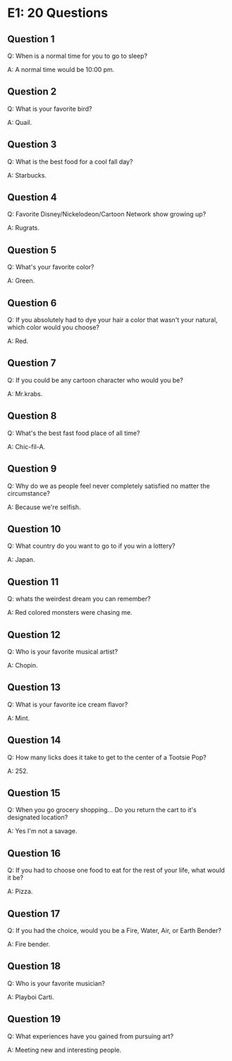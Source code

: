 <html>
  <head>
    <meta charset="utf-8">
    <title>Inside My head</title>
  </head>
  <body>
    <h1>E1: 20 Questions</h1>
    <h2>Question 1</h2>
    <p>Q: When is a normal time for you to go to sleep?</p>
    <p>A: A normal time would be 10:00 pm.</p>
    <h2>Question 2</h2>
    <p>Q: What is your favorite bird?</p>
    <p>A: Quail.</p>
    <h2>Question 3</h2>
    <p>Q: What is the best food for a cool fall day?</p>
    <p>A: Starbucks.</p>
    <h2>Question 4</h2>
    <p>Q: Favorite Disney/Nickelodeon/Cartoon Network show growing up?</p>
    <p>A: Rugrats.</p>
    <h2>Question 5</h2>
    <p>Q: What's your favorite color?</p> 
    <p>A: Green.</p>
    <h2>Question 6</h2>
    <p>Q: If you absolutely had to dye your hair a color that wasn't your natural, which color would you choose?</p>
    <p>A: Red.</p>
    <h2>Question 7</h2>
    <p>Q: If you could be any cartoon character who would you be?</p>
    <p>A: Mr.krabs.</p>
    <h2>Question 8</h2>
    <p>Q: What's the best fast food place of all time?</p>
    <p>A: Chic-fil-A.</p>
    <h2>Question 9</h2>
    <p>Q: Why do we as people feel never completely satisfied no matter the circumstance?</p>
    <p>A: Because we're selfish.</p>
    <h2>Question 10</h2>
    <p>Q: What country do you want to go to if you win a lottery?</p>
    <p>A: Japan.</p>
    <h2>Question 11</h2>
    <p>Q: whats the weirdest dream you can remember?</p>
    <p>A: Red colored monsters were chasing me.</p>
    <h2>Question 12</h2>
    <p>Q: Who is your favorite musical artist?</p>
    <p>A: Chopin.</p>
    <h2>Question 13</h2>
    <p>Q: What is your favorite ice cream flavor?</p>
    <p>A: Mint.</p>
    <h2>Question 14</h2>
    <p>Q: How many licks does it take to get to the center of a Tootsie Pop?</p>
    <p>A: 252.</p>
    <h2>Question 15</h2>
    <p>Q: When you go grocery shopping... Do you return the cart to it's designated location?</p> 
    <p>A: Yes I'm not a savage.</p>
    <h2>Question 16</h2>
    <p>Q: If you had to choose one food to eat for the rest of your life, what would it be?</p> 
    <p>A: Pizza.</p>
    <h2>Question 17</h2>
    <p>Q: If you had the choice, would you be a Fire, Water, Air, or Earth Bender?</p>
    <p>A: Fire bender.</p>
    <h2>Question 18</h2>
    <p>Q: Who is your favorite musician?</p>
    <p>A: Playboi Carti.</p>
    <h2>Question 19</h2>
    <p>Q: What experiences have you gained from pursuing art?</p>
    <p>A: Meeting new and interesting people.</p>
    </body>
</html>

